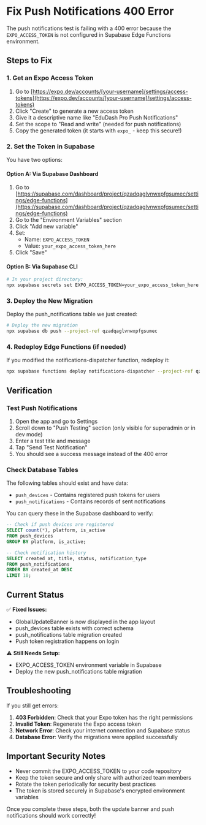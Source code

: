 # Fix Push Notifications 400 Error

The push notifications test is failing with a 400 error because the `EXPO_ACCESS_TOKEN` is not configured in Supabase Edge Functions environment.

## Steps to Fix

### 1. Get an Expo Access Token

1. Go to [https://expo.dev/accounts/[your-username]/settings/access-tokens](https://expo.dev/accounts/[your-username]/settings/access-tokens)
2. Click "Create" to generate a new access token
3. Give it a descriptive name like "EduDash Pro Push Notifications"
4. Set the scope to "Read and write" (needed for push notifications)
5. Copy the generated token (it starts with `expo_` - keep this secure!)

### 2. Set the Token in Supabase

You have two options:

#### Option A: Via Supabase Dashboard
1. Go to [https://supabase.com/dashboard/project/qzadqaglvnwxpfgsumec/settings/edge-functions](https://supabase.com/dashboard/project/qzadqaglvnwxpfgsumec/settings/edge-functions)
2. Go to the "Environment Variables" section
3. Click "Add new variable"
4. Set:
   - Name: `EXPO_ACCESS_TOKEN`
   - Value: `your_expo_access_token_here`
5. Click "Save"

#### Option B: Via Supabase CLI
```bash
# In your project directory:
npx supabase secrets set EXPO_ACCESS_TOKEN=your_expo_access_token_here --project-ref qzadqaglvnwxpfgsumec
```

### 3. Deploy the New Migration

Deploy the push_notifications table we just created:

```bash
# Deploy the new migration
npx supabase db push --project-ref qzadqaglvnwxpfgsumec
```

### 4. Redeploy Edge Functions (if needed)

If you modified the notifications-dispatcher function, redeploy it:

```bash
npx supabase functions deploy notifications-dispatcher --project-ref qzadqaglvnwxpfgsumec
```

## Verification

### Test Push Notifications
1. Open the app and go to Settings
2. Scroll down to "Push Testing" section (only visible for superadmin or in dev mode)
3. Enter a test title and message
4. Tap "Send Test Notification"
5. You should see a success message instead of the 400 error

### Check Database Tables
The following tables should exist and have data:
- `push_devices` - Contains registered push tokens for users
- `push_notifications` - Contains records of sent notifications

You can query these in the Supabase dashboard to verify:

```sql
-- Check if push devices are registered
SELECT count(*), platform, is_active 
FROM push_devices 
GROUP BY platform, is_active;

-- Check notification history
SELECT created_at, title, status, notification_type 
FROM push_notifications 
ORDER BY created_at DESC 
LIMIT 10;
```

## Current Status

✅ **Fixed Issues:**
- GlobalUpdateBanner is now displayed in the app layout
- push_devices table exists with correct schema  
- push_notifications table migration created
- Push token registration happens on login

⚠️ **Still Needs Setup:**
- EXPO_ACCESS_TOKEN environment variable in Supabase
- Deploy the new push_notifications table migration

## Troubleshooting

If you still get errors:

1. **403 Forbidden**: Check that your Expo token has the right permissions
2. **Invalid Token**: Regenerate the Expo access token
3. **Network Error**: Check your internet connection and Supabase status
4. **Database Error**: Verify the migrations were applied successfully

## Important Security Notes

- Never commit the EXPO_ACCESS_TOKEN to your code repository
- Keep the token secure and only share with authorized team members
- Rotate the token periodically for security best practices
- The token is stored securely in Supabase's encrypted environment variables

Once you complete these steps, both the update banner and push notifications should work correctly!